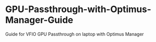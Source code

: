 # GPU-Passthrough-with-Optimus-Manager-Guide
Guide for VFIO GPU Passthrough on laptop with Optimus Manager
